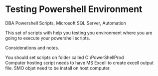 # Testing Powershell Environment
DBA Powershell Scripts, Microsoft SQL Server, Automation

This set of scripts with help you testing you environment where you are going to execute your powershell scripts.

Considerations and notes.

You should set scripts on folder called C:\PowerShellProd\
Computer hosting script needs to have MS Excell to create excell output file.
SMO objet need to be install on host computer.
